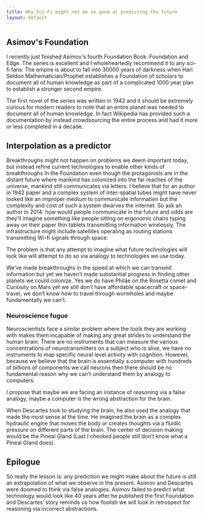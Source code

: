 ```yaml
---
title: Why Sci-Fi might not be so good at predicting the future
layout: default
---
```

## Asimov's Foundation

I recently just finished Asimov's fourth Foundation Book: Foundation and Edge. The series is excellent and I wholeheartedly recommend it to any sci-fi fans. The empire is about to fall into 30000 years of darkness when Hari Seldon Mathematician/Prophet establishes a Foundation of scholars to document all of human knowledge as part of a complicated 1000 year plan to establish a stronger second empire.

The first novel of the series was written in 1942 and it should be extremely curious for modern readers to note that an entire planet was needed to document all of human knowledge. In fact Wikipedia has provided such a documentation by instead crowdsourcing the entire process and had it more or less completed in a decade.


## Interpolation as a predictor

Breakthroughs might not happen on problems we deem important today, but instead refine current technologies to enable other kinds of breakthroughs
In the Foundation even though the protagonists are in the distant future where mankind has colonized into the far reaches of the universe, mankind still communicates via letters. I believe that for an author in 1942 paper and a complex system of inter-spatial tubes might have never looked like an improper medium to communicate information but the complexity and cost of such a system dwarves the internet. So ask an author in 2014: how would people communicate in the future and odds are they’ll imagine something like people sitting on ergonomic chairs typing away on their paper thin tablets transmitting information wirelessly. The infrastructure might include satellites operating as routing stations transmitting Wi-fi signals through space.

The problem is that any attempt to imagine what future technologies will look like will attempt to do so via analogy to technologies we use today.


We’ve made breakthroughs in the speed at which we can transmit information but yet we haven’t made substantial progress in finding other planets we could colonize. Yes we do have Philae on the Rosetta comet and Curiosity on Mars yet we still don’t have affordable spacecraft or space-travel, we don’t know how to travel through wormholes and maybe fundamentally we can’t.

### Neuroscience fugue

Neuroscientists face a similar problem where the tools they are working with makes them incapable of making any great strides to understand the human brain. There are no instruments that can measure the various concentrations of neurotransmitters on a subject who is alive, we have no instruments to map specific neural level activity with cognition. However, because we believe that the brain is essentially a computer with hundreds of billions of components we call neurons then there should be no fundamental reason why we can’t understand them by analogy to computers.

I propose that maybe we are facing an instance of reasoning via a false analogy, maybe a computer is the wrong abstraction for the brain.

When Descartes took to studying the brain, he also used the analogy that made the most sense at the time. He imagined the brain as a complex hydraulic engine that moves the body or creates thoughts via a fluidic pressure on different parts of the brain. The center of decision making would be the Pineal Gland (Last I checked people still don’t know what a Pineal Gland does).

## Epilogue

So really the lesson is: any prediction we might make about the future is still an extrapolation of what we observe in the present. Asimov and Descartes were doomed to think via false analogies. Asimov failed to predict what technology would look like 40 years after he published the first Foundation and Descartes’ story reminds us how foolish we will look in retrospect for reasoning via incorrect abstractions.